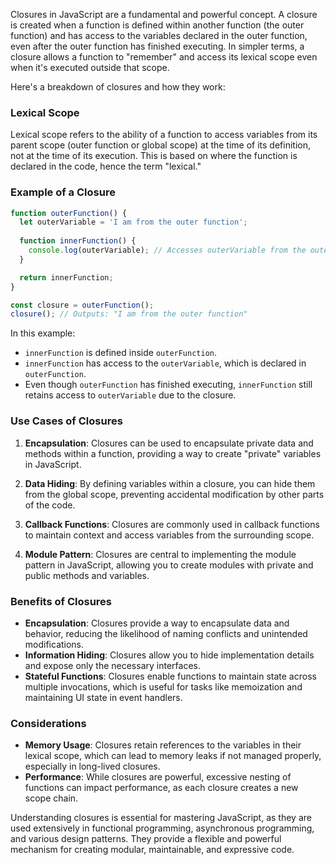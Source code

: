 Closures in JavaScript are a fundamental and powerful concept. A closure is created when a function is defined within another function (the outer function) and has access to the variables declared in the outer function, even after the outer function has finished executing. In simpler terms, a closure allows a function to "remember" and access its lexical scope even when it's executed outside that scope.

Here's a breakdown of closures and how they work:

### Lexical Scope

Lexical scope refers to the ability of a function to access variables from its parent scope (outer function or global scope) at the time of its definition, not at the time of its execution. This is based on where the function is declared in the code, hence the term "lexical."

### Example of a Closure

```javascript
function outerFunction() {
  let outerVariable = 'I am from the outer function';
  
  function innerFunction() {
    console.log(outerVariable); // Accesses outerVariable from the outer function
  }

  return innerFunction;
}

const closure = outerFunction();
closure(); // Outputs: "I am from the outer function"
```

In this example:
- `innerFunction` is defined inside `outerFunction`.
- `innerFunction` has access to the `outerVariable`, which is declared in `outerFunction`.
- Even though `outerFunction` has finished executing, `innerFunction` still retains access to `outerVariable` due to the closure.

### Use Cases of Closures

1. **Encapsulation**: Closures can be used to encapsulate private data and methods within a function, providing a way to create "private" variables in JavaScript.

2. **Data Hiding**: By defining variables within a closure, you can hide them from the global scope, preventing accidental modification by other parts of the code.

3. **Callback Functions**: Closures are commonly used in callback functions to maintain context and access variables from the surrounding scope.

4. **Module Pattern**: Closures are central to implementing the module pattern in JavaScript, allowing you to create modules with private and public methods and variables.

### Benefits of Closures

- **Encapsulation**: Closures provide a way to encapsulate data and behavior, reducing the likelihood of naming conflicts and unintended modifications.
- **Information Hiding**: Closures allow you to hide implementation details and expose only the necessary interfaces.
- **Stateful Functions**: Closures enable functions to maintain state across multiple invocations, which is useful for tasks like memoization and maintaining UI state in event handlers.

### Considerations

- **Memory Usage**: Closures retain references to the variables in their lexical scope, which can lead to memory leaks if not managed properly, especially in long-lived closures.
- **Performance**: While closures are powerful, excessive nesting of functions can impact performance, as each closure creates a new scope chain.

Understanding closures is essential for mastering JavaScript, as they are used extensively in functional programming, asynchronous programming, and various design patterns. They provide a flexible and powerful mechanism for creating modular, maintainable, and expressive code.